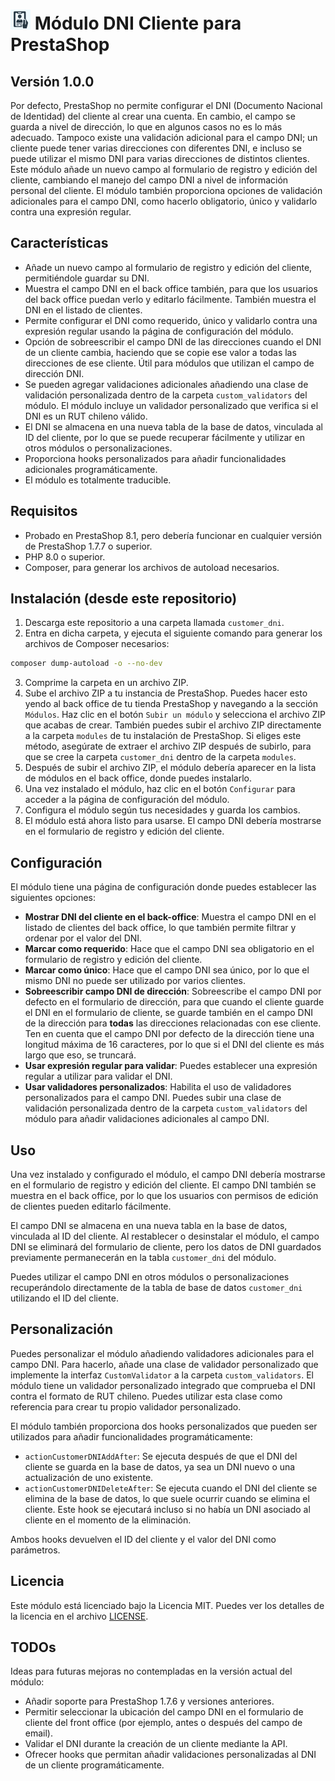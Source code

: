 # <img src="logo.png" width="32" height="32" alt="Module logo"> Módulo DNI Cliente para PrestaShop

## Versión 1.0.0

Por defecto, PrestaShop no permite configurar el DNI (Documento Nacional de Identidad) del cliente al crear una cuenta.
En cambio, el campo se guarda a nivel de dirección, lo que en algunos casos no es lo más adecuado. Tampoco existe una validación adicional para el campo DNI;
un cliente puede tener varias direcciones con diferentes DNI, e incluso se puede utilizar el mismo DNI para varias direcciones de distintos clientes.
Este módulo añade un nuevo campo al formulario de registro y edición del cliente, cambiando el manejo del campo DNI a nivel de información personal del cliente.
El módulo también proporciona opciones de validación adicionales para el campo DNI, como hacerlo obligatorio, único y validarlo contra una expresión regular.

## Características

- Añade un nuevo campo al formulario de registro y edición del cliente, permitiéndole guardar su DNI.
- Muestra el campo DNI en el back office también, para que los usuarios del back office puedan verlo y editarlo fácilmente. También muestra el DNI en el listado de clientes.
- Permite configurar el DNI como requerido, único y validarlo contra una expresión regular usando la página de configuración del módulo.
- Opción de sobreescribir el campo DNI de las direcciones cuando el DNI de un cliente cambia, haciendo que se copie ese valor a todas las direcciones de ese cliente. Útil para módulos que utilizan el
  campo de dirección DNI.
- Se pueden agregar validaciones adicionales añadiendo una clase de validación personalizada dentro de la carpeta `custom_validators` del módulo. El módulo incluye un validador personalizado que
  verifica si el DNI es un RUT chileno válido.
- El DNI se almacena en una nueva tabla de la base de datos, vinculada al ID del cliente, por lo que se puede recuperar fácilmente y utilizar en otros módulos o personalizaciones.
- Proporciona hooks personalizados para añadir funcionalidades adicionales programáticamente.
- El módulo es totalmente traducible.

## Requisitos

- Probado en PrestaShop 8.1, pero debería funcionar en cualquier versión de PrestaShop 1.7.7 o superior.
- PHP 8.0 o superior.
- Composer, para generar los archivos de autoload necesarios.

## Instalación (desde este repositorio)

1. Descarga este repositorio a una carpeta llamada `customer_dni`.
2. Entra en dicha carpeta, y ejecuta el siguiente comando para generar los archivos de Composer necesarios:

```bash
composer dump-autoload -o --no-dev
```

3. Comprime la carpeta en un archivo ZIP.
4. Sube el archivo ZIP a tu instancia de PrestaShop. Puedes hacer esto yendo al back office de tu tienda PrestaShop y navegando a la sección `Módulos`.
   Haz clic en el botón `Subir un módulo` y selecciona el archivo ZIP que acabas de crear. También puedes subir el archivo ZIP directamente a la carpeta `modules` de tu instalación de PrestaShop.
   Si eliges este método, asegúrate de extraer el archivo ZIP después de subirlo, para que se cree la carpeta `customer_dni` dentro de la carpeta `modules`.
5. Después de subir el archivo ZIP, el módulo debería aparecer en la lista de módulos en el back office, donde puedes instalarlo.
6. Una vez instalado el módulo, haz clic en el botón `Configurar` para acceder a la página de configuración del módulo.
7. Configura el módulo según tus necesidades y guarda los cambios.
8. El módulo está ahora listo para usarse. El campo DNI debería mostrarse en el formulario de registro y edición del cliente.

## Configuración

El módulo tiene una página de configuración donde puedes establecer las siguientes opciones:

- **Mostrar DNI del cliente en el back-office**: Muestra el campo DNI en el listado de clientes del back office, lo que también permite filtrar y ordenar por el valor del DNI.
- **Marcar como requerido**: Hace que el campo DNI sea obligatorio en el formulario de registro y edición del cliente.
- **Marcar como único**: Hace que el campo DNI sea único, por lo que el mismo DNI no puede ser utilizado por varios clientes.
- **Sobreescribir campo DNI de dirección**: Sobreescribe el campo DNI por defecto en el formulario de dirección, para que cuando el cliente guarde el DNI en el formulario de cliente,
  se guarde también en el campo DNI de la dirección para **todas** las direcciones relacionadas con ese cliente.
  Ten en cuenta que el campo DNI por defecto de la dirección tiene una longitud máxima de 16 caracteres, por lo que si el DNI del cliente es más largo que eso, se truncará.
- **Usar expresión regular para validar**: Puedes establecer una expresión regular a utilizar para validar el DNI.
- **Usar validadores personalizados**: Habilita el uso de validadores personalizados para el campo DNI.
  Puedes subir una clase de validación personalizada dentro de la carpeta `custom_validators` del módulo para añadir validaciones adicionales al campo DNI.

## Uso

Una vez instalado y configurado el módulo, el campo DNI debería mostrarse en el formulario de registro y edición del cliente. El campo DNI también se muestra en el back office, por lo que los usuarios
con permisos de edición de clientes pueden editarlo fácilmente.

El campo DNI se almacena en una nueva tabla en la base de datos, vinculada al ID del cliente.
Al restablecer o desinstalar el módulo, el campo DNI se eliminará del formulario de cliente, pero los datos de DNI guardados previamente permanecerán en la tabla `customer_dni` del módulo.

Puedes utilizar el campo DNI en otros módulos o personalizaciones recuperándolo directamente de la tabla de base de datos `customer_dni` utilizando el ID del cliente.

## Personalización

Puedes personalizar el módulo añadiendo validadores adicionales para el campo DNI.
Para hacerlo, añade una clase de validador personalizado que implemente la interfaz `CustomValidator` a la carpeta `custom_validators`.
El módulo tiene un validador personalizado integrado que comprueba el DNI contra el formato de RUT chileno.
Puedes utilizar esta clase como referencia para crear tu propio validador personalizado.

El módulo también proporciona dos hooks personalizados que pueden ser utilizados para añadir funcionalidades programáticamente:

- `actionCustomerDNIAddAfter`: Se ejecuta después de que el DNI del cliente se guarda en la base de datos, ya sea un DNI nuevo o una actualización de uno existente.
- `actionCustomerDNIDeleteAfter`: Se ejecuta cuando el DNI del cliente se elimina de la base de datos, lo que suele ocurrir cuando se elimina el cliente.
  Este hook se ejecutará incluso si no había un DNI asociado al cliente en el momento de la eliminación.

Ambos hooks devuelven el ID del cliente y el valor del DNI como parámetros.

## Licencia

Este módulo está licenciado bajo la Licencia MIT. Puedes ver los detalles de la licencia en el archivo [LICENSE](LICENSE).

## TODOs

Ideas para futuras mejoras no contempladas en la versión actual del módulo:

- Añadir soporte para PrestaShop 1.7.6 y versiones anteriores.
- Permitir seleccionar la ubicación del campo DNI en el formulario de cliente del front office (por ejemplo, antes o después del campo de email).
- Validar el DNI durante la creación de un cliente mediante la API.
- Ofrecer hooks que permitan añadir validaciones personalizadas al DNI de un cliente programáticamente.